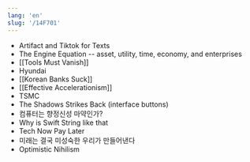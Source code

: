 ```yaml
---
lang: 'en'
slug: '/14F701'
---
```


- Artifact and Tiktok for Texts
- The Engine Equation -- asset, utility, time, economy, and enterprises
- [[Tools Must Vanish]]
- Hyundai
- [[Korean Banks Suck]]
- [[Effective Accelerationism]]
- TSMC
- The Shadows Strikes Back (interface buttons)
- 컴퓨터는 향정신성 마약인가?
- Why is Swift String like that
- Tech Now Pay Later
- 미래는 결국 미성숙한 우리가 만들어낸다
- Optimistic Nihilism
